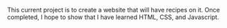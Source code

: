 This current project is to create a website that will have recipes on it. Once completed, I hope to show that I have learned HTML, CSS, and Javascript.